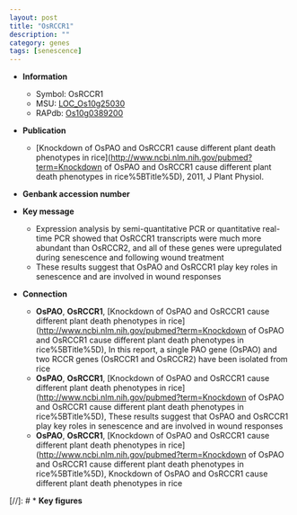 ```yaml
---
layout: post
title: "OsRCCR1"
description: ""
category: genes
tags: [senescence]
---
```


* **Information**  
    + Symbol: OsRCCR1  
    + MSU: [LOC_Os10g25030](http://rice.plantbiology.msu.edu/cgi-bin/ORF_infopage.cgi?orf=LOC_Os10g25030)  
    + RAPdb: [Os10g0389200](http://rapdb.dna.affrc.go.jp/viewer/gbrowse_details/irgsp1?name=Os10g0389200)  

* **Publication**  
    + [Knockdown of OsPAO and OsRCCR1 cause different plant death phenotypes in rice](http://www.ncbi.nlm.nih.gov/pubmed?term=Knockdown of OsPAO and OsRCCR1 cause different plant death phenotypes in rice%5BTitle%5D), 2011, J Plant Physiol.

* **Genbank accession number**  

* **Key message**  
    + Expression analysis by semi-quantitative PCR or quantitative real-time PCR showed that OsRCCR1 transcripts were much more abundant than OsRCCR2, and all of these genes were upregulated during senescence and following wound treatment
    + These results suggest that OsPAO and OsRCCR1 play key roles in senescence and are involved in wound responses

* **Connection**  
    + __OsPAO__, __OsRCCR1__, [Knockdown of OsPAO and OsRCCR1 cause different plant death phenotypes in rice](http://www.ncbi.nlm.nih.gov/pubmed?term=Knockdown of OsPAO and OsRCCR1 cause different plant death phenotypes in rice%5BTitle%5D), In this report, a single PAO gene (OsPAO) and two RCCR genes (OsRCCR1 and OsRCCR2) have been isolated from rice
    + __OsPAO__, __OsRCCR1__, [Knockdown of OsPAO and OsRCCR1 cause different plant death phenotypes in rice](http://www.ncbi.nlm.nih.gov/pubmed?term=Knockdown of OsPAO and OsRCCR1 cause different plant death phenotypes in rice%5BTitle%5D), These results suggest that OsPAO and OsRCCR1 play key roles in senescence and are involved in wound responses
    + __OsPAO__, __OsRCCR1__, [Knockdown of OsPAO and OsRCCR1 cause different plant death phenotypes in rice](http://www.ncbi.nlm.nih.gov/pubmed?term=Knockdown of OsPAO and OsRCCR1 cause different plant death phenotypes in rice%5BTitle%5D), Knockdown of OsPAO and OsRCCR1 cause different plant death phenotypes in rice

[//]: # * **Key figures**  


